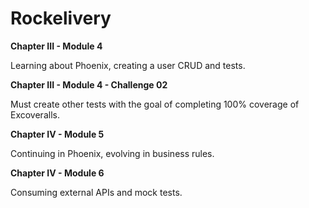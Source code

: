 # Rockelivery

**Chapter III - Module 4**

Learning about Phoenix, creating a user CRUD and tests.

**Chapter III - Module 4 - Challenge 02**

Must create other tests with the goal of completing 100% coverage of Excoveralls.

**Chapter IV - Module 5**

Continuing in Phoenix, evolving in business rules.

**Chapter IV - Module 6**

Consuming external APIs and mock tests.